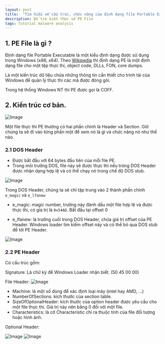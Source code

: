 ```yaml
---
layout: post
title:  "Tìm hiểu về cấu trúc, chức năng của định dạng file Portable Executable"
description: Bổ trợ kiến thức về PE File
tags: tutorial malware analysis
---
```

## 1. PE File là gì ?

Định dạng file Portable Executable là một kiểu định dạng được sử dụng trong Windows (x86, x64). Theo [Wikipedia](https://en.wikipedia.org/wiki/Portable_Executable) thì định dạng PE là một định dạng file cho một tệp thực thi, object code, DLLs, FON, core dumps.

Là một kiến trúc dữ liệu chứa những thông tin cần thiết cho trình tải của Windows để quản lý thực thi các mã được đóng gói. 

Trong hệ thống Windows NT thì PE được gọi là COFF.

## 2. Kiến trúc cơ bản.

![Image](https://i.imgur.com/SOxVDcH.jpg)

Một file thực thi PE thường có hai phần chính là Header và Section. Giờ chúng ta sẽ đi vào từng phần một để xem nó là gì và chức năng nó như thế nào.

### 2.1 DOS Header

- Được bắt đầu với 64 bytes đầu tiên của mỗi file PE.
- Trong môi trường DOS, file này sẽ được thực thi nếu tròng DOS Header được nhận dạng hợp lệ và có thể chạy nó trong chế độ DOS stub.

![Image](https://i.imgur.com/cbpGn7y.png)

Trong DOS Header, chúng ta sẽ chỉ tập trung vào 2 thành phần chính ```e_magic``` và ```e_lfanew```

- e_magic: magic number, trường này đánh dấu một file hợp lệ và được thực thi, có gía trị là ```0x54AD```. Bắt đầu tại offset 0

- e_lfanew: là trường cuối trong DOS Header, chứa giá trị offset của PE Header. Windows loader tìm kiếm offset này và có thể bỏ qua DOS stub để tới PE Header.

![Image](https://i.imgur.com/vnqsD1b.png)

### 2.2 PE Header

Có cấu trúc gồm:

Signature: Là chữ ký để Windows Loader nhận biết. (50 45 00 00)

File Header:
![Image](https://i.imgur.com/TnaI3aE.png)
- Machine: là một số dùng để xác định loại máy (intel hay AMD, ...)
- NumberOfSections: kích thước của section table.
- SizeOfOptionalHeader: kích thước của option header được yêu cầu cho một file thực thi. Giá trị này nên bằng 0 đối với một file.
- Characteristics: là cờ Characteristic chỉ ra thuộc tính của file đối tượng hoặc hình ảnh.

Optional Header:

![Image](https://i.imgur.com/OhEn4M0.png)
![Image](https://i.imgur.com/fOLHNVB.png)

